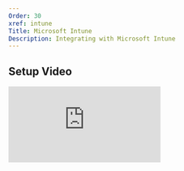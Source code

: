 ```yaml
---
Order: 30
xref: intune
Title: Microsoft Intune
Description: Integrating with Microsoft Intune
---
```


<?! Include "../../../shared/intune-note.txt" /?>

## Setup Video

<p>
<div class="ratio ratio-16x9">
    <iframe src="https://www.youtube.com/embed/J12q1AbNw5k" title="YouTube video player" frameborder="0" allow="accelerometer; autoplay; clipboard-write; encrypted-media; gyroscope; picture-in-picture" allowfullscreen></iframe>
</div>
<br>
</p>